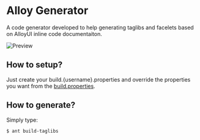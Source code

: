 # Alloy Generator

A code generator developed to help generating taglibs and facelets based on AlloyUI inline code documentaiton.

![Preview](http://cl.ly/image/0S2y3q0S421D?image.png)


## How to setup?

Just create your build.{username}.properties and override the properties you want from the [build.properties](build.properties).

## How to generate?

Simply type:

```sh
$ ant build-taglibs
```
